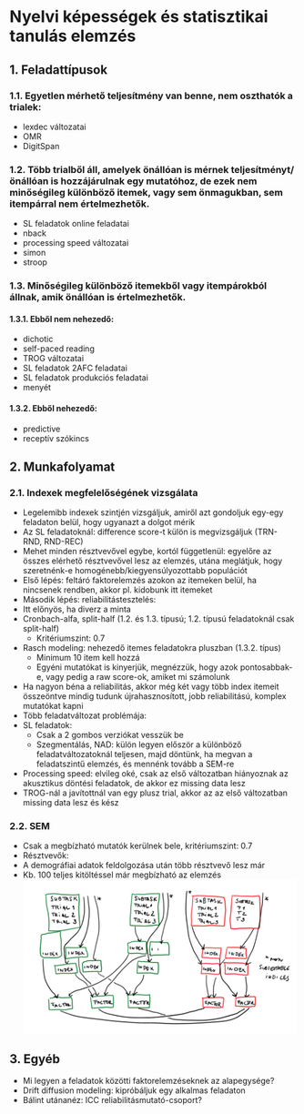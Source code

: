 # Nyelvi képességek és statisztikai tanulás elemzés
## 1. Feladattípusok
### 1.1.	Egyetlen mérhető teljesítmény van benne, nem oszthatók a trialek:
*	lexdec változatai
*	OMR
*	DigitSpan
### 1.2.	Több trialből áll, amelyek önállóan is mérnek teljesítményt/önállóan is hozzájárulnak egy mutatóhoz, de ezek nem minőségileg különböző itemek, vagy sem önmagukban, sem itempárral nem értelmezhetők.
*	SL feladatok online feladatai
*	nback
*	processing speed változatai
*	simon
*	stroop
### 1.3.	Minőségileg különböző itemekből vagy itempárokból állnak, amik önállóan is értelmezhetők.
#### 1.3.1. Ebből nem nehezedő:
*	dichotic
*	self-paced reading
*	TROG változatai
*	SL feladatok 2AFC feladatai
*	SL feladatok produkciós feladatai
*	menyét
#### 1.3.2. Ebből nehezedő:
*	predictive
*	receptív szókincs
## 2. Munkafolyamat
### 2.1. Indexek megfelelőségének vizsgálata
*	Legelemibb indexek szintjén vizsgáljuk, amiről azt gondoljuk egy-egy feladaton belül, hogy ugyanazt a dolgot mérik
  *	Az SL feladatoknál: difference score-t külön is megvizsgáljuk (TRN-RND, RND-REC) 
*	Mehet minden résztvevővel egybe, kortól függetlenül: egyelőre az összes elérhető résztvevővel lesz az elemzés, utána meglátjuk, hogy szeretnénk-e homogénebb/kiegyensúlyozottabb populációt
*	Első lépés: feltáró faktorelemzés azokon az itemeken belül, ha nincsenek rendben, akkor pl. kidobunk itt itemeket
*	Második lépés: reliabilitástesztelés:
  *	Itt előnyös, ha diverz a minta
  * Cronbach-alfa, split-half (1.2. és 1.3. típusú; 1.2. típusú feladatoknál csak split-half)
    *	Kritériumszint: 0.7
  *	Rasch modeling: nehezedő itemes feladatokra pluszban (1.3.2. típus)
    * Minimum 10 item kell hozzá
    * Egyéni mutatókat is kinyerjük, megnézzük, hogy azok pontosabbak-e, vagy pedig a raw score-ok, amiket mi számolunk
  * Ha nagyon béna a reliabilitás, akkor még két vagy több index itemeit összeöntve mindig tudunk újrahasznosított, jobb reliabilitású, komplex mutatókat kapni
*	Több feladatváltozat problémája:
  * SL feladatok:
    * Csak a 2 gombos verziókat vesszük be
    * Szegmentálás, NAD: külön legyen először a különböző feladatváltozatoknál teljesen, majd döntünk, ha megvan a feladatszintű elemzés, és mennénk tovább a SEM-re
  * Processing speed: elvileg oké, csak az első változatban hiányoznak az akusztikus döntési feladatok, de akkor ez missing data lesz
  * TROG-nál a javítottnál van egy plusz trial, akkor az az első változatban missing data lesz és kész
### 2.2. SEM
*	Csak a megbízható mutatók kerülnek bele, kritériumszint: 0.7
*	Résztvevők:
   * A demográfiai adatok feldolgozása után több résztvevő lesz már
  * Kb. 100 teljes kitöltéssel már megbízható az elemzés
![analysis_workflow](/basic_data/analysis_workflow.png)
## 3. Egyéb
*	Mi legyen a feladatok közötti faktorelemzéseknek az alapegysége?
*	Drift diffusion modeling: kipróbáljuk egy alkalmas feladaton
*	Bálint utánanéz: ICC reliabilitásmutató-csoport?
